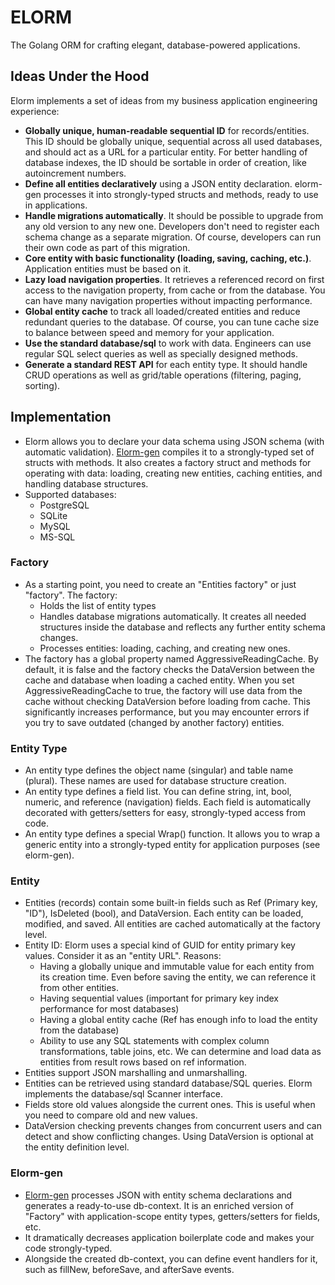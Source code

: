 # ELORM

The Golang ORM for crafting elegant, database-powered applications.

## Ideas Under the Hood

Elorm implements a set of ideas from my business application engineering experience:

- **Globally unique, human-readable sequential ID** for records/entities. This ID should be globally unique, sequential across all used databases, and should act as a URL for a particular entity. For better handling of database indexes, the ID should be sortable in order of creation, like autoincrement numbers.
- **Define all entities declaratively** using a JSON entity declaration. elorm-gen processes it into strongly-typed structs and methods, ready to use in applications.
- **Handle migrations automatically**. It should be possible to upgrade from any old version to any new one. Developers don't need to register each schema change as a separate migration. Of course, developers can run their own code as part of this migration.
- **Core entity with basic functionality (loading, saving, caching, etc.)**. Application entities must be based on it.
- **Lazy load navigation properties**. It retrieves a referenced record on first access to the navigation property, from cache or from the database. You can have many navigation properties without impacting performance.
- **Global entity cache** to track all loaded/created entities and reduce redundant queries to the database. Of course, you can tune cache size to balance between speed and memory for your application.
- **Use the standard database/sql** to work with data. Engineers can use regular SQL select queries as well as specially designed methods.
- **Generate a standard REST API** for each entity type. It should handle CRUD operations as well as grid/table operations (filtering, paging, sorting).

## Implementation

- Elorm allows you to declare your data schema using JSON schema (with automatic validation). [Elorm-gen](https://github.com/softilium/elorm-gen) compiles it to a strongly-typed set of structs with methods. It also creates a factory struct and methods for operating with data: loading, creating new entities, caching entities, and handling database structures.
- Supported databases:
	- PostgreSQL
	- SQLite
	- MySQL
	- MS-SQL

### Factory

- As a starting point, you need to create an "Entities factory" or just "factory". The factory:
	- Holds the list of entity types
	- Handles database migrations automatically. It creates all needed structures inside the database and reflects any further entity schema changes.
	- Processes entities: loading, caching, and creating new ones.
- The factory has a global property named AggressiveReadingCache. By default, it is false and the factory checks the DataVersion between the cache and database when loading a cached entity. When you set AggressiveReadingCache to true, the factory will use data from the cache without checking DataVersion before loading from cache. This significantly increases performance, but you may encounter errors if you try to save outdated (changed by another factory) entities.

### Entity Type

- An entity type defines the object name (singular) and table name (plural). These names are used for database structure creation.
- An entity type defines a field list. You can define string, int, bool, numeric, and reference (navigation) fields. Each field is automatically decorated with getters/setters for easy, strongly-typed access from code.
- An entity type defines a special Wrap() function. It allows you to wrap a generic entity into a strongly-typed entity for application purposes (see elorm-gen).

### Entity

- Entities (records) contain some built-in fields such as Ref (Primary key, "ID"), IsDeleted (bool), and DataVersion. Each entity can be loaded, modified, and saved. All entities are cached automatically at the factory level.
- Entity ID: Elorm uses a special kind of GUID for entity primary key values. Consider it as an "entity URL". Reasons:
	- Having a globally unique and immutable value for each entity from its creation time. Even before saving the entity, we can reference it from other entities.
	- Having sequential values (important for primary key index performance for most databases)
	- Having a global entity cache (Ref has enough info to load the entity from the database)
	- Ability to use any SQL statements with complex column transformations, table joins, etc. We can determine and load data as entities from result rows based on ref information.
- Entities support JSON marshalling and unmarshalling.
- Entities can be retrieved using standard database/SQL queries. Elorm implements the database/sql Scanner interface.
- Fields store old values alongside the current ones. This is useful when you need to compare old and new values.
- DataVersion checking prevents changes from concurrent users and can detect and show conflicting changes. Using DataVersion is optional at the entity definition level.

### Elorm-gen

- [Elorm-gen](https://github.com/softilium/elorm-gen) processes JSON with entity schema declarations and generates a ready-to-use db-context. It is an enriched version of "Factory" with application-scope entity types, getters/setters for fields, etc.
- It dramatically decreases application boilerplate code and makes your code strongly-typed.
- Alongside the created db-context, you can define event handlers for it, such as fillNew, beforeSave, and afterSave events.
